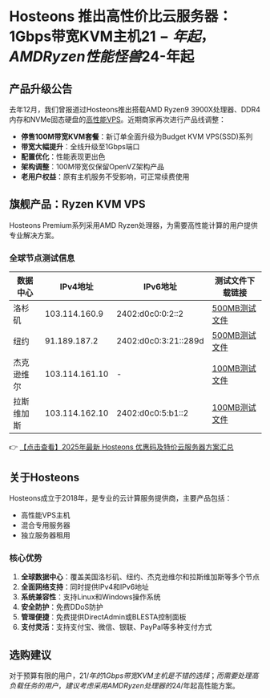 # Hosteons 推出高性价比云服务器：1Gbps带宽KVM主机$21-年起，AMD Ryzen性能怪兽$24-年起

## 产品升级公告

去年12月，我们曾报道过Hosteons推出搭载AMD Ryzen9 3900X处理器、DDR4内存和NVMe固态硬盘的[高性能VPS](https://bit.ly/hosteons)。近期商家再次进行产品线调整：

- **停售100M带宽KVM套餐**：新订单全面升级为Budget KVM VPS(SSD)系列
- **带宽大幅提升**：全线升级至1Gbps端口
- **配置优化**：性能表现更出色
- **架构调整**：100M带宽仅保留OpenVZ架构产品
- **老用户权益**：原有主机服务不受影响，可正常续费使用

## 旗舰产品：Ryzen KVM VPS

Hosteons Premium系列采用AMD Ryzen处理器，为需要高性能计算的用户提供专业解决方案。

### 全球节点测试信息

| 数据中心       | IPv4地址       | IPv6地址               | 测试文件下载链接                  |
|----------------|----------------|------------------------|-----------------------------------|
| 洛杉矶         | 103.114.160.9  | 2402:d0c0:0:2::2       | [500MB测试文件](https://bit.ly/hosteons) |
| 纽约           | 91.189.187.2   | 2402:d0c0:3:21::289d   | [500MB测试文件](https://bit.ly/hosteons) |
| 杰克逊维尔     | 103.114.161.10 | -                      | [100MB测试文件](https://bit.ly/hosteons) |
| 拉斯维加斯     | 103.114.162.10 | 2402:d0c0:5:b1::2      | [100MB测试文件](https://bit.ly/hosteons) |

👉 [【点击查看】2025年最新 Hosteons 优惠码及特价云服务器方案汇总](https://bit.ly/hosteons)

## 关于Hosteons

Hosteons成立于2018年，是专业的云计算服务提供商，主要产品包括：

- 高性能VPS主机
- 混合专用服务器
- 独立服务器租用

### 核心优势

1. **全球数据中心**：覆盖美国洛杉矶、纽约、杰克逊维尔和拉斯维加斯等多个节点
2. **全面网络支持**：同时提供IPv4和IPv6地址
3. **系统兼容性**：支持Linux和Windows操作系统
4. **安全防护**：免费DDoS防护
5. **管理便捷**：免费提供DirectAdmin或BLESTA控制面板
6. **支付灵活**：支持支付宝、微信、银联、PayPal等多种支付方式

## 选购建议

对于预算有限的用户，$21/年的1Gbps带宽KVM主机是不错的选择；而需要处理高负载任务的用户，建议考虑采用AMD Ryzen处理器的$24/年起高性能方案。